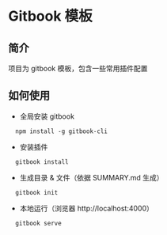 # Gitbook 模板

## 简介

项目为 gitbook 模板，包含一些常用插件配置

## 如何使用

- 全局安装 gitbook

```shell
  npm install -g gitbook-cli
```

- 安装插件

```shell
  gitbook install
```

- 生成目录 & 文件（依据 SUMMARY.md 生成）

```shell
  gitbook init
```

- 本地运行（浏览器 http://localhost:4000）

```shell
  gitbook serve
```
